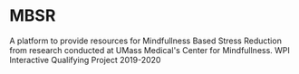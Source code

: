 # MBSR
A platform to provide resources for Mindfullness Based Stress Reduction from research conducted at UMass Medical's Center for Mindfullness. WPI Interactive Qualifying Project 2019-2020
